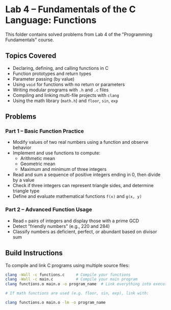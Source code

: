# Lab 4 – Fundamentals of the C Language: Functions

This folder contains solved problems from Lab 4 of the "Programming Fundamentals" course.

## Topics Covered

- Declaring, defining, and calling functions in C
- Function prototypes and return types
- Parameter passing (by value)
- Using `void` for functions with no return or parameters
- Writing modular programs with `.h` and `.c` files
- Compiling and linking multi-file projects with `clang`
- Using the math library (`math.h`) and `floor`, `sin`, `exp`

## Problems

### Part 1 – Basic Function Practice
- Modify values of two real numbers using a function and observe behavior
- Implement and use functions to compute:
  - Arithmetic mean
  - Geometric mean
  - Maximum and minimum of three integers
- Read and sum a sequence of positive integers ending in 0, then divide by a value
- Check if three integers can represent triangle sides, and determine triangle type
- Define and evaluate mathematical functions `f(x)` and `g(x, y)`

### Part 2 – Advanced Function Usage
- Read `n` pairs of integers and display those with a prime GCD
- Detect "friendly numbers" (e.g., 220 and 284)
- Classify numbers as deficient, perfect, or abundant based on divisor sum

## Build Instructions

To compile and link C programs using multiple source files:

```bash
clang -Wall -c functions.c     # Compile your functions
clang -Wall -c main.c          # Compile your main program
clang functions.o main.o -o program_name  # Link everything into executable

# If math functions are used (e.g. floor, sin, exp), link with:

clang functions.o main.o -lm -o program_name
